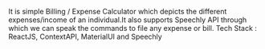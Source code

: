 It is simple Billing / Expense Calculator which depicts the different expenses/income of an individual.It also supports Speechly API through which we can speak the commands to file any expense or bill.
Tech Stack : ReactJS, ContextAPI, MaterialUI and Speechly
